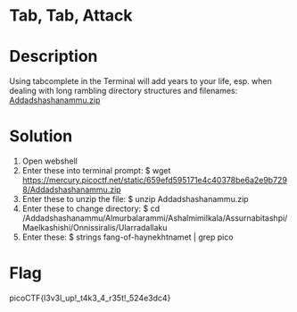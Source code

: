 # Tab, Tab, Attack
# Description
Using tabcomplete in the Terminal will add years to your life, esp. when dealing with long rambling directory structures and filenames: [Addadshashanammu.zip](https://mercury.picoctf.net/static/659efd595171e4c40378be6a2e9b7298/Addadshashanammu.zip)

# Solution
1. Open webshell
2. Enter these into terminal prompt: $ wget https://mercury.picoctf.net/static/659efd595171e4c40378be6a2e9b7298/Addadshashanammu.zip
3. Enter these to unzip the file: $ unzip Addadshashanammu.zip
4. Enter these to change directory: $ cd /Addadshashanammu/Almurbalarammi/Ashalmimilkala/Assurnabitashpi/Maelkashishi/Onnissiralis/Ularradallaku
5. Enter these: $ strings fang-of-haynekhtnamet | grep pico

# Flag
picoCTF{l3v3l_up!_t4k3_4_r35t!_524e3dc4}
